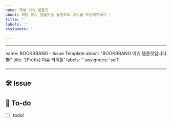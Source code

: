 ```yaml
---
name: 책빵 이슈 템플릿
about: 해당 이슈 템플릿을 활용하여 이슈를 작성해주세요 !
title: ''
labels: ''
assignees: ''

---
```


---
name:   BOOKBBANG - Issue Template
about: "BOOKBBANG 이슈 템플릿입니다📚"
title: '[Prefix] 이슈 타이틀'
labels: ''
assignees: 'self'

---

<!-- 

Prefix

[Design]: 뷰 짜기
[Feat]: 새로운 기능 구현
[Network]: 네트워크 연결
[Fix]: 버그, 오류 해결, 코드 수정
[Refactor]: 전면 수정이 있을 때 사용
[Chore]: 그 이외
[Docs]: README나 WIKI 등의 문서 개정
[Setting]: 세팅

-->

## 🛠 Issue
<!-- 이슈에 대해 간략하게 설명해주세요 -->

## 📝 To-do
<!-- 진행할 작업에 대해 적어주세요 -->
- [ ] todo!
